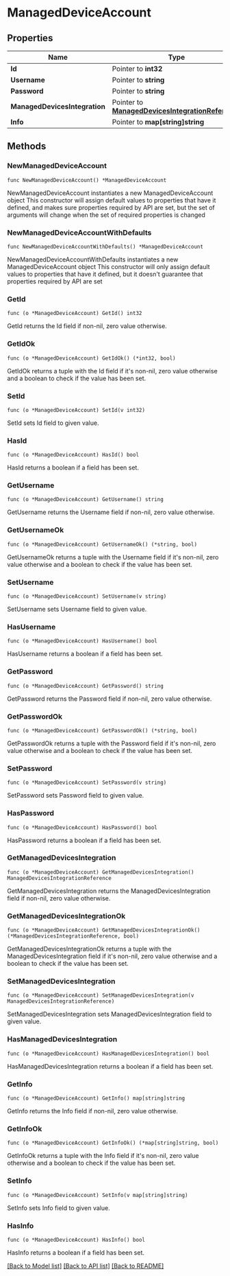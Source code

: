 # ManagedDeviceAccount

## Properties

Name | Type | Description | Notes
------------ | ------------- | ------------- | -------------
**Id** | Pointer to **int32** |  | [optional] 
**Username** | Pointer to **string** |  | [optional] 
**Password** | Pointer to **string** |  | [optional] 
**ManagedDevicesIntegration** | Pointer to [**ManagedDevicesIntegrationReference**](ManagedDevicesIntegrationReference.md) |  | [optional] 
**Info** | Pointer to **map[string]string** |  | [optional] 

## Methods

### NewManagedDeviceAccount

`func NewManagedDeviceAccount() *ManagedDeviceAccount`

NewManagedDeviceAccount instantiates a new ManagedDeviceAccount object
This constructor will assign default values to properties that have it defined,
and makes sure properties required by API are set, but the set of arguments
will change when the set of required properties is changed

### NewManagedDeviceAccountWithDefaults

`func NewManagedDeviceAccountWithDefaults() *ManagedDeviceAccount`

NewManagedDeviceAccountWithDefaults instantiates a new ManagedDeviceAccount object
This constructor will only assign default values to properties that have it defined,
but it doesn't guarantee that properties required by API are set

### GetId

`func (o *ManagedDeviceAccount) GetId() int32`

GetId returns the Id field if non-nil, zero value otherwise.

### GetIdOk

`func (o *ManagedDeviceAccount) GetIdOk() (*int32, bool)`

GetIdOk returns a tuple with the Id field if it's non-nil, zero value otherwise
and a boolean to check if the value has been set.

### SetId

`func (o *ManagedDeviceAccount) SetId(v int32)`

SetId sets Id field to given value.

### HasId

`func (o *ManagedDeviceAccount) HasId() bool`

HasId returns a boolean if a field has been set.

### GetUsername

`func (o *ManagedDeviceAccount) GetUsername() string`

GetUsername returns the Username field if non-nil, zero value otherwise.

### GetUsernameOk

`func (o *ManagedDeviceAccount) GetUsernameOk() (*string, bool)`

GetUsernameOk returns a tuple with the Username field if it's non-nil, zero value otherwise
and a boolean to check if the value has been set.

### SetUsername

`func (o *ManagedDeviceAccount) SetUsername(v string)`

SetUsername sets Username field to given value.

### HasUsername

`func (o *ManagedDeviceAccount) HasUsername() bool`

HasUsername returns a boolean if a field has been set.

### GetPassword

`func (o *ManagedDeviceAccount) GetPassword() string`

GetPassword returns the Password field if non-nil, zero value otherwise.

### GetPasswordOk

`func (o *ManagedDeviceAccount) GetPasswordOk() (*string, bool)`

GetPasswordOk returns a tuple with the Password field if it's non-nil, zero value otherwise
and a boolean to check if the value has been set.

### SetPassword

`func (o *ManagedDeviceAccount) SetPassword(v string)`

SetPassword sets Password field to given value.

### HasPassword

`func (o *ManagedDeviceAccount) HasPassword() bool`

HasPassword returns a boolean if a field has been set.

### GetManagedDevicesIntegration

`func (o *ManagedDeviceAccount) GetManagedDevicesIntegration() ManagedDevicesIntegrationReference`

GetManagedDevicesIntegration returns the ManagedDevicesIntegration field if non-nil, zero value otherwise.

### GetManagedDevicesIntegrationOk

`func (o *ManagedDeviceAccount) GetManagedDevicesIntegrationOk() (*ManagedDevicesIntegrationReference, bool)`

GetManagedDevicesIntegrationOk returns a tuple with the ManagedDevicesIntegration field if it's non-nil, zero value otherwise
and a boolean to check if the value has been set.

### SetManagedDevicesIntegration

`func (o *ManagedDeviceAccount) SetManagedDevicesIntegration(v ManagedDevicesIntegrationReference)`

SetManagedDevicesIntegration sets ManagedDevicesIntegration field to given value.

### HasManagedDevicesIntegration

`func (o *ManagedDeviceAccount) HasManagedDevicesIntegration() bool`

HasManagedDevicesIntegration returns a boolean if a field has been set.

### GetInfo

`func (o *ManagedDeviceAccount) GetInfo() map[string]string`

GetInfo returns the Info field if non-nil, zero value otherwise.

### GetInfoOk

`func (o *ManagedDeviceAccount) GetInfoOk() (*map[string]string, bool)`

GetInfoOk returns a tuple with the Info field if it's non-nil, zero value otherwise
and a boolean to check if the value has been set.

### SetInfo

`func (o *ManagedDeviceAccount) SetInfo(v map[string]string)`

SetInfo sets Info field to given value.

### HasInfo

`func (o *ManagedDeviceAccount) HasInfo() bool`

HasInfo returns a boolean if a field has been set.


[[Back to Model list]](../README.md#documentation-for-models) [[Back to API list]](../README.md#documentation-for-api-endpoints) [[Back to README]](../README.md)



